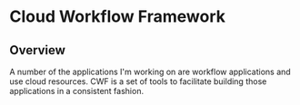 # Cloud Workflow Framework

## Overview

A number of the applications I'm working on are workflow applications and use cloud resources. CWF is a set of tools to facilitate building those applications in a consistent fashion.
